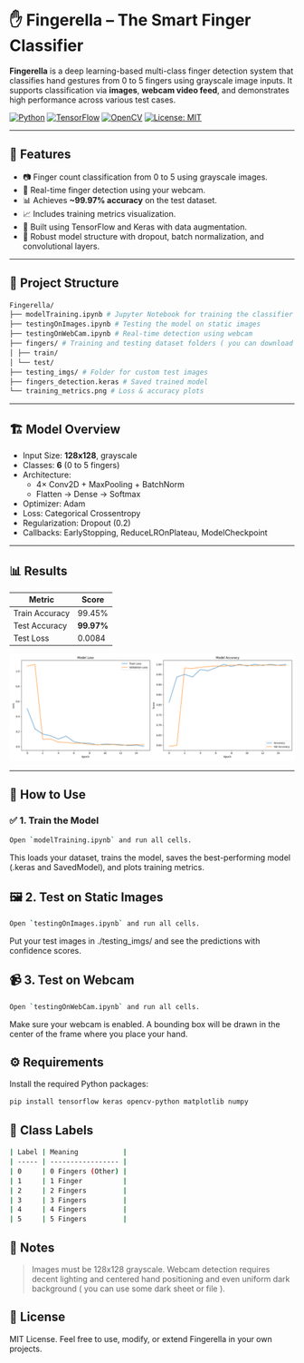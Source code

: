 # ✋ Fingerella – The Smart Finger Classifier

**Fingerella** is a deep learning-based multi-class finger detection system that classifies hand gestures from 0 to 5 fingers using grayscale image inputs. It supports classification via **images**, **webcam video feed**, and demonstrates high performance across various test cases.

[![Python](https://img.shields.io/badge/Python-3.10-blue?logo=python&logoColor=white)](https://www.python.org/)
[![TensorFlow](https://img.shields.io/badge/TensorFlow-2.x-orange?logo=tensorflow&logoColor=white)](https://www.tensorflow.org/)
[![OpenCV](https://img.shields.io/badge/OpenCV-4.x-green?logo=opencv&logoColor=white)](https://opencv.org/)
[![License: MIT](https://img.shields.io/badge/License-MIT-yellow.svg)](https://opensource.org/licenses/MIT)

---

## 🚀 Features

- 📷 Finger count classification from 0 to 5 using grayscale images.
- 🎥 Real-time finger detection using your webcam.
- 📊 Achieves **~99.97% accuracy** on the test dataset.
- 📈 Includes training metrics visualization.
- 🧠 Built using TensorFlow and Keras with data augmentation.
- 🔎 Robust model structure with dropout, batch normalization, and convolutional layers.

---

## 📁 Project Structure

```bash
Fingerella/
├── modelTraining.ipynb # Jupyter Notebook for training the classifier
├── testingOnImages.ipynb # Testing the model on static images
├── testingOnWebCam.ipynb # Real-time detection using webcam
├── fingers/ # Training and testing dataset folders ( you can download from releases of this repo and extract to get this folder)
│ ├── train/
│ └── test/
├── testing_imgs/ # Folder for custom test images
├── fingers_detection.keras # Saved trained model
└── training_metrics.png # Loss & accuracy plots
```

---

## 🏗️ Model Overview

- Input Size: **128x128**, grayscale
- Classes: **6** (0 to 5 fingers)
- Architecture:
  - 4× Conv2D + MaxPooling + BatchNorm
  - Flatten → Dense → Softmax
- Optimizer: Adam
- Loss: Categorical Crossentropy
- Regularization: Dropout (0.2)
- Callbacks: EarlyStopping, ReduceLROnPlateau, ModelCheckpoint

---

## 📊 Results

| Metric         | Score      |
| -------------- | ---------- |
| Train Accuracy | 99.45%     |
| Test Accuracy  | **99.97%** |
| Test Loss      | 0.0084     |

![Training Metrics](training_metrics.png)

---

## 🧪 How to Use

### ✅ 1. **Train the Model**

```bash
Open `modelTraining.ipynb` and run all cells.
```

This loads your dataset, trains the model, saves the best-performing model (.keras and SavedModel), and plots training metrics.

## 🖼️ 2. Test on Static Images

```bash
Open `testingOnImages.ipynb` and run all cells.
```

Put your test images in ./testing_imgs/ and see the predictions with confidence scores.

## 📹 3. Test on Webcam

```bash
Open `testingOnWebCam.ipynb` and run all cells.
```

Make sure your webcam is enabled. A bounding box will be drawn in the center of the frame where you place your hand.

## ⚙️ Requirements

Install the required Python packages:

```bash
pip install tensorflow keras opencv-python matplotlib numpy
```

## 🧠 Class Labels

```bash
| Label | Meaning           |
| ----- | ----------------- |
| 0     | 0 Fingers (Other) |
| 1     | 1 Finger          |
| 2     | 2 Fingers         |
| 3     | 3 Fingers         |
| 4     | 4 Fingers         |
| 5     | 5 Fingers         |
```

## 📌 Notes

> Images must be 128x128 grayscale.
> Webcam detection requires decent lighting and centered hand positioning and even uniform dark background ( you can use some dark sheet or file ).

## 📝 License

MIT License. Feel free to use, modify, or extend Fingerella in your own projects.
